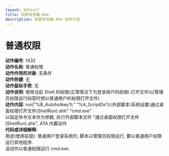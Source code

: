 ```yaml
---
layout: default
title: 如意百宝箱-Ahk
description: 如意百宝箱-Ahk 动作介绍
---
```

<link rel="stylesheet" href="../actions/css/atom-one-light.min.css">
<script src="../actions/js/highlight.min.js"></script>
<script>hljs.highlightAll();</script>

# [](#header-2) 普通权限
**动作编号**: 1432  
**动作名称**: 普通权限  
**动作作用的对象**: 无条件  
**动作热键**: 无  
**动作鼠标手势**: 无  
**动作说明**: 使用当前 Shell 的权限(正常情况下为登录用户的权限) 打开文件(以管理员权限运行如意时想以普通用户的权限打开文件)  
**动作内容**: run|"%B_Autohotkey%" "%A_ScriptDir%\外部脚本\系统设置\通过桌面权限打开文件(ShellRun).ahk"  "cmd.exe"  
以指定命令文本作为参数, 执行外部脚本文件 "通过桌面权限打开文件(ShellRun).ahk", ATA 内置动作  
**代码或详细解释**:  
用途(使用前提): 普通用户登录系统时, 脚本以管理员权限运行, 要以普通用户权限运行其他程序.  
该动作以普通权限运行 cmd.exe.  